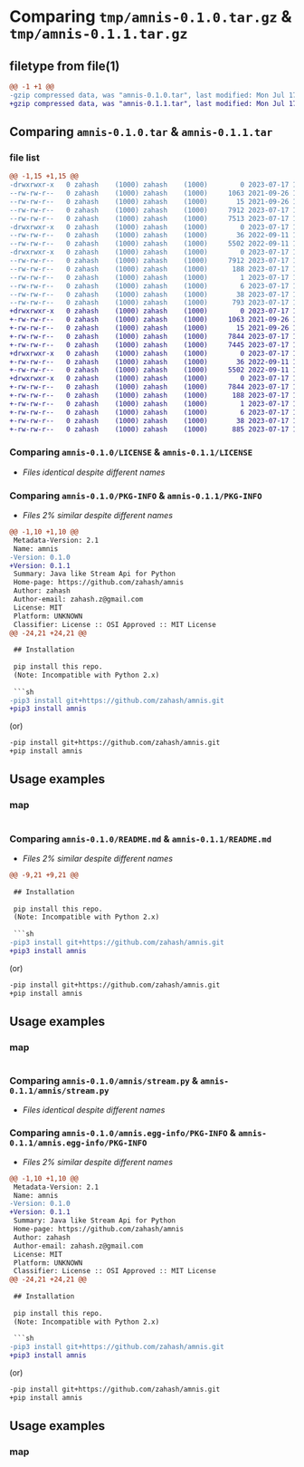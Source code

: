 # Comparing `tmp/amnis-0.1.0.tar.gz` & `tmp/amnis-0.1.1.tar.gz`

## filetype from file(1)

```diff
@@ -1 +1 @@
-gzip compressed data, was "amnis-0.1.0.tar", last modified: Mon Jul 17 14:20:50 2023, max compression
+gzip compressed data, was "amnis-0.1.1.tar", last modified: Mon Jul 17 14:37:30 2023, max compression
```

## Comparing `amnis-0.1.0.tar` & `amnis-0.1.1.tar`

### file list

```diff
@@ -1,15 +1,15 @@
-drwxrwxr-x   0 zahash    (1000) zahash    (1000)        0 2023-07-17 14:20:50.269289 amnis-0.1.0/
--rw-rw-r--   0 zahash    (1000) zahash    (1000)     1063 2021-09-26 12:41:19.000000 amnis-0.1.0/LICENSE
--rw-rw-r--   0 zahash    (1000) zahash    (1000)       15 2021-09-26 12:44:27.000000 amnis-0.1.0/MANIFEST.in
--rw-rw-r--   0 zahash    (1000) zahash    (1000)     7912 2023-07-17 14:20:50.269289 amnis-0.1.0/PKG-INFO
--rw-rw-r--   0 zahash    (1000) zahash    (1000)     7513 2023-07-17 11:49:07.000000 amnis-0.1.0/README.md
-drwxrwxr-x   0 zahash    (1000) zahash    (1000)        0 2023-07-17 14:20:50.269289 amnis-0.1.0/amnis/
--rw-rw-r--   0 zahash    (1000) zahash    (1000)       36 2022-09-11 14:43:08.000000 amnis-0.1.0/amnis/__init__.py
--rw-rw-r--   0 zahash    (1000) zahash    (1000)     5502 2022-09-11 15:38:51.000000 amnis-0.1.0/amnis/stream.py
-drwxrwxr-x   0 zahash    (1000) zahash    (1000)        0 2023-07-17 14:20:50.269289 amnis-0.1.0/amnis.egg-info/
--rw-rw-r--   0 zahash    (1000) zahash    (1000)     7912 2023-07-17 14:20:50.000000 amnis-0.1.0/amnis.egg-info/PKG-INFO
--rw-rw-r--   0 zahash    (1000) zahash    (1000)      188 2023-07-17 14:20:50.000000 amnis-0.1.0/amnis.egg-info/SOURCES.txt
--rw-rw-r--   0 zahash    (1000) zahash    (1000)        1 2023-07-17 14:20:50.000000 amnis-0.1.0/amnis.egg-info/dependency_links.txt
--rw-rw-r--   0 zahash    (1000) zahash    (1000)        6 2023-07-17 14:20:50.000000 amnis-0.1.0/amnis.egg-info/top_level.txt
--rw-rw-r--   0 zahash    (1000) zahash    (1000)       38 2023-07-17 14:20:50.269289 amnis-0.1.0/setup.cfg
--rw-rw-r--   0 zahash    (1000) zahash    (1000)      793 2023-07-17 14:19:12.000000 amnis-0.1.0/setup.py
+drwxrwxr-x   0 zahash    (1000) zahash    (1000)        0 2023-07-17 14:37:30.298782 amnis-0.1.1/
+-rw-rw-r--   0 zahash    (1000) zahash    (1000)     1063 2021-09-26 12:41:19.000000 amnis-0.1.1/LICENSE
+-rw-rw-r--   0 zahash    (1000) zahash    (1000)       15 2021-09-26 12:44:27.000000 amnis-0.1.1/MANIFEST.in
+-rw-rw-r--   0 zahash    (1000) zahash    (1000)     7844 2023-07-17 14:37:30.298782 amnis-0.1.1/PKG-INFO
+-rw-rw-r--   0 zahash    (1000) zahash    (1000)     7445 2023-07-17 14:32:48.000000 amnis-0.1.1/README.md
+drwxrwxr-x   0 zahash    (1000) zahash    (1000)        0 2023-07-17 14:37:30.298782 amnis-0.1.1/amnis/
+-rw-rw-r--   0 zahash    (1000) zahash    (1000)       36 2022-09-11 14:43:08.000000 amnis-0.1.1/amnis/__init__.py
+-rw-rw-r--   0 zahash    (1000) zahash    (1000)     5502 2022-09-11 15:38:51.000000 amnis-0.1.1/amnis/stream.py
+drwxrwxr-x   0 zahash    (1000) zahash    (1000)        0 2023-07-17 14:37:30.298782 amnis-0.1.1/amnis.egg-info/
+-rw-rw-r--   0 zahash    (1000) zahash    (1000)     7844 2023-07-17 14:37:30.000000 amnis-0.1.1/amnis.egg-info/PKG-INFO
+-rw-rw-r--   0 zahash    (1000) zahash    (1000)      188 2023-07-17 14:37:30.000000 amnis-0.1.1/amnis.egg-info/SOURCES.txt
+-rw-rw-r--   0 zahash    (1000) zahash    (1000)        1 2023-07-17 14:37:30.000000 amnis-0.1.1/amnis.egg-info/dependency_links.txt
+-rw-rw-r--   0 zahash    (1000) zahash    (1000)        6 2023-07-17 14:37:30.000000 amnis-0.1.1/amnis.egg-info/top_level.txt
+-rw-rw-r--   0 zahash    (1000) zahash    (1000)       38 2023-07-17 14:37:30.298782 amnis-0.1.1/setup.cfg
+-rw-rw-r--   0 zahash    (1000) zahash    (1000)      885 2023-07-17 14:33:03.000000 amnis-0.1.1/setup.py
```

### Comparing `amnis-0.1.0/LICENSE` & `amnis-0.1.1/LICENSE`

 * *Files identical despite different names*

### Comparing `amnis-0.1.0/PKG-INFO` & `amnis-0.1.1/PKG-INFO`

 * *Files 2% similar despite different names*

```diff
@@ -1,10 +1,10 @@
 Metadata-Version: 2.1
 Name: amnis
-Version: 0.1.0
+Version: 0.1.1
 Summary: Java like Stream Api for Python
 Home-page: https://github.com/zahash/amnis
 Author: zahash
 Author-email: zahash.z@gmail.com
 License: MIT
 Platform: UNKNOWN
 Classifier: License :: OSI Approved :: MIT License
@@ -24,21 +24,21 @@
 
 ## Installation
 
 pip install this repo.
 (Note: Incompatible with Python 2.x)
 
 ```sh
-pip3 install git+https://github.com/zahash/amnis.git
+pip3 install amnis
 ```
 
 (or)
 
 ```sh
-pip install git+https://github.com/zahash/amnis.git
+pip install amnis
 ```
 
 ## Usage examples
 
 ### map
 
 ```Python
```

### Comparing `amnis-0.1.0/README.md` & `amnis-0.1.1/README.md`

 * *Files 2% similar despite different names*

```diff
@@ -9,21 +9,21 @@
 
 ## Installation
 
 pip install this repo.
 (Note: Incompatible with Python 2.x)
 
 ```sh
-pip3 install git+https://github.com/zahash/amnis.git
+pip3 install amnis
 ```
 
 (or)
 
 ```sh
-pip install git+https://github.com/zahash/amnis.git
+pip install amnis
 ```
 
 ## Usage examples
 
 ### map
 
 ```Python
```

### Comparing `amnis-0.1.0/amnis/stream.py` & `amnis-0.1.1/amnis/stream.py`

 * *Files identical despite different names*

### Comparing `amnis-0.1.0/amnis.egg-info/PKG-INFO` & `amnis-0.1.1/amnis.egg-info/PKG-INFO`

 * *Files 2% similar despite different names*

```diff
@@ -1,10 +1,10 @@
 Metadata-Version: 2.1
 Name: amnis
-Version: 0.1.0
+Version: 0.1.1
 Summary: Java like Stream Api for Python
 Home-page: https://github.com/zahash/amnis
 Author: zahash
 Author-email: zahash.z@gmail.com
 License: MIT
 Platform: UNKNOWN
 Classifier: License :: OSI Approved :: MIT License
@@ -24,21 +24,21 @@
 
 ## Installation
 
 pip install this repo.
 (Note: Incompatible with Python 2.x)
 
 ```sh
-pip3 install git+https://github.com/zahash/amnis.git
+pip3 install amnis
 ```
 
 (or)
 
 ```sh
-pip install git+https://github.com/zahash/amnis.git
+pip install amnis
 ```
 
 ## Usage examples
 
 ### map
 
 ```Python
```

